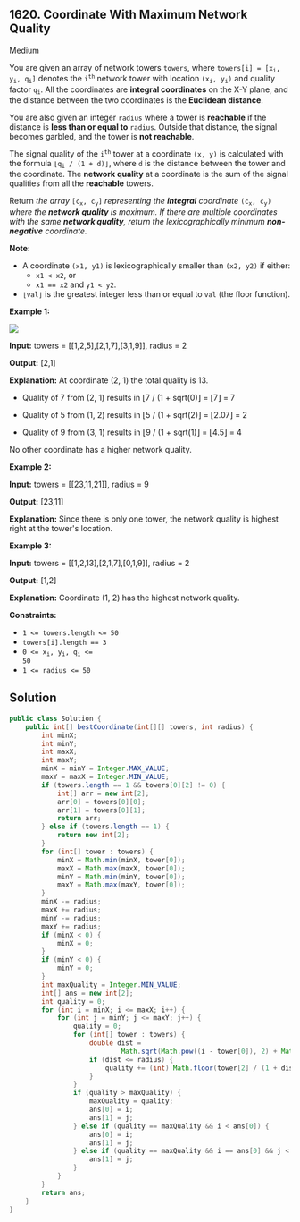## 1620\. Coordinate With Maximum Network Quality

Medium

You are given an array of network towers `towers`, where <code>towers[i] = [x<sub>i</sub>, y<sub>i</sub>, q<sub>i</sub>]</code> denotes the <code>i<sup>th</sup></code> network tower with location <code>(x<sub>i</sub>, y<sub>i</sub>)</code> and quality factor <code>q<sub>i</sub></code>. All the coordinates are **integral coordinates** on the X-Y plane, and the distance between the two coordinates is the **Euclidean distance**.

You are also given an integer `radius` where a tower is **reachable** if the distance is **less than or equal to** `radius`. Outside that distance, the signal becomes garbled, and the tower is **not reachable**.

The signal quality of the <code>i<sup>th</sup></code> tower at a coordinate `(x, y)` is calculated with the formula <code>⌊q<sub>i</sub> / (1 + d)⌋</code>, where `d` is the distance between the tower and the coordinate. The **network quality** at a coordinate is the sum of the signal qualities from all the **reachable** towers.

Return _the array_ <code>[c<sub>x</sub>, c<sub>y</sub>]</code> _representing the **integral** coordinate_ <code>(c<sub>x</sub>, c<sub>y</sub>)</code> _where the **network quality** is maximum. If there are multiple coordinates with the same **network quality**, return the lexicographically minimum **non-negative** coordinate._

**Note:**

*   A coordinate `(x1, y1)` is lexicographically smaller than `(x2, y2)` if either:
    *   `x1 < x2`, or
    *   `x1 == x2` and `y1 < y2`.
*   `⌊val⌋` is the greatest integer less than or equal to `val` (the floor function).

**Example 1:**

![](https://assets.leetcode.com/uploads/2020/09/22/untitled-diagram.png)

**Input:** towers = \[\[1,2,5],[2,1,7],[3,1,9]], radius = 2

**Output:** [2,1]

**Explanation:** At coordinate (2, 1) the total quality is 13. 

- Quality of 7 from (2, 1) results in ⌊7 / (1 + sqrt(0)⌋ = ⌊7⌋ = 7 

- Quality of 5 from (1, 2) results in ⌊5 / (1 + sqrt(2)⌋ = ⌊2.07⌋ = 2 

- Quality of 9 from (3, 1) results in ⌊9 / (1 + sqrt(1)⌋ = ⌊4.5⌋ = 4 
  
No other coordinate has a higher network quality.

**Example 2:**

**Input:** towers = \[\[23,11,21]], radius = 9

**Output:** [23,11]

**Explanation:** Since there is only one tower, the network quality is highest right at the tower's location.

**Example 3:**

**Input:** towers = \[\[1,2,13],[2,1,7],[0,1,9]], radius = 2

**Output:** [1,2]

**Explanation:** Coordinate (1, 2) has the highest network quality.

**Constraints:**

*   `1 <= towers.length <= 50`
*   `towers[i].length == 3`
*   <code>0 <= x<sub>i</sub>, y<sub>i</sub>, q<sub>i</sub> <= 50</code>
*   `1 <= radius <= 50`

## Solution

```java
public class Solution {
    public int[] bestCoordinate(int[][] towers, int radius) {
        int minX;
        int minY;
        int maxX;
        int maxY;
        minX = minY = Integer.MAX_VALUE;
        maxY = maxX = Integer.MIN_VALUE;
        if (towers.length == 1 && towers[0][2] != 0) {
            int[] arr = new int[2];
            arr[0] = towers[0][0];
            arr[1] = towers[0][1];
            return arr;
        } else if (towers.length == 1) {
            return new int[2];
        }
        for (int[] tower : towers) {
            minX = Math.min(minX, tower[0]);
            maxX = Math.max(maxX, tower[0]);
            minY = Math.min(minY, tower[0]);
            maxY = Math.max(maxY, tower[0]);
        }
        minX -= radius;
        maxX += radius;
        minY -= radius;
        maxY += radius;
        if (minX < 0) {
            minX = 0;
        }
        if (minY < 0) {
            minY = 0;
        }
        int maxQuality = Integer.MIN_VALUE;
        int[] ans = new int[2];
        int quality = 0;
        for (int i = minX; i <= maxX; i++) {
            for (int j = minY; j <= maxY; j++) {
                quality = 0;
                for (int[] tower : towers) {
                    double dist =
                            Math.sqrt(Math.pow((i - tower[0]), 2) + Math.pow((j - tower[1]), 2));
                    if (dist <= radius) {
                        quality += (int) Math.floor(tower[2] / (1 + dist));
                    }
                }
                if (quality > maxQuality) {
                    maxQuality = quality;
                    ans[0] = i;
                    ans[1] = j;
                } else if (quality == maxQuality && i < ans[0]) {
                    ans[0] = i;
                    ans[1] = j;
                } else if (quality == maxQuality && i == ans[0] && j < ans[1]) {
                    ans[1] = j;
                }
            }
        }
        return ans;
    }
}
```